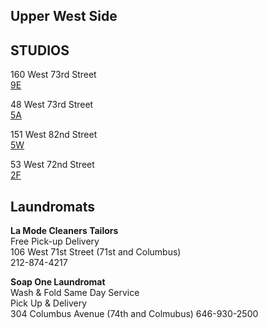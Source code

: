 ## Upper West Side 

## STUDIOS

160 West 73rd Street\
[9E](https://youtu.be/4rfOo5hgQic)

48 West 73rd Street\
[5A](https://youtu.be/ihzZoX4QGys)

151 West 82nd Street\
[5W](https://youtu.be/vABzxV6_d2Q)

53 West 72nd Street\
[2F](https://youtu.be/9zVsyNDYIW4)


## Laundromats
**La Mode Cleaners Tailors**\
Free Pick-up Delivery\
106 West 71st Street (71st and Columbus)\
212-874-4217

**Soap One Laundromat**\
Wash & Fold Same Day Service\
Pick Up & Delivery\
304 Columbus Avenue (74th and Colmubus)
646-930-2500
